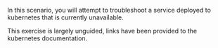 In this scenario, you will attempt to troubleshoot a service deployed to
kubernetes that is currently unavailable.

This exercise is largely unguided, links have been provided to the kubernetes
documentation.